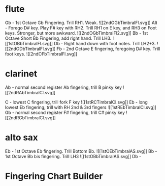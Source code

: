 # flute
Gb - 1st Octave Gb Fingering. Trill RH1. Weak.
![[2ndOGbTimbralFl.svg]]
Alt - Forego D# key. Play F# key with RH2. Trill RH1 on E key, and RH3 on Foot keys. Stronger, but more awkward.
![[2ndOGbTimbralFl2.svg]]
Bb - 1st Octave Short Bb Fingering, add right hand. Trill LH3.
![[1stOBbTimbralFl.svg]]
Db - Right hand down with foot notes. Trill LH2+3.
![[2ndODbTimbralFl.svg]]
Fb - 2nd Octave E fingering, foregoing D# key. Trill foot keys.
![[2ndOFbTimbralFl.svg]]

# clarinet
Ab - normal second register Ab fingering, trill B pinky key
![[2ndRAbTimbralCl.svg]]

C - lowest C fingering, trill fork F key
![[1stRCTimbralCl.svg]]
Eb - long lowest Eb fingering, trill with RH 2nd & 3rd fingers
![[1stREbTimbralCl.svg]]
Gb - normal second register F# fingering, trill C# pinky key
![[2ndRGbTimbralCl.svg]]

# alto sax

Eb - 1st Octave Eb fingering. Trill Bottom Bb.
![[1stOEbTimbralAS.svg]]
Bb - 1st Octave Bb bis fingering. Trill LH3
![[1stOBbTimbralAS.svg]]
Db - 


# Fingering Chart Builder


